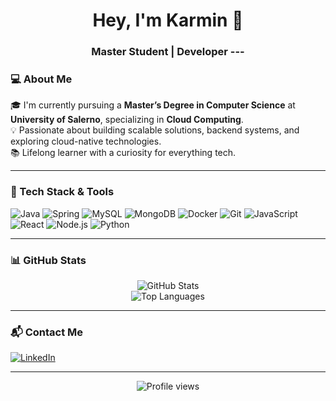 <h1 align="center">Hey, I'm Karmin 👋</h1>
<h3 align="center">Master Student | Developer
---

### 💻 About Me

🎓 I'm currently pursuing a **Master’s Degree in Computer Science** at **University of Salerno**, specializing in **Cloud Computing**.  
💡 Passionate about building scalable solutions, backend systems, and exploring cloud-native technologies.  
📚 Lifelong learner with a curiosity for everything tech.

---

### 🧰 Tech Stack & Tools

![Java](https://img.shields.io/badge/-Java-007396?style=flat-square&logo=java&logoColor=white)
![Spring](https://img.shields.io/badge/-Spring-6DB33F?style=flat-square&logo=spring&logoColor=white)
![MySQL](https://img.shields.io/badge/-MySQL-4479A1?style=flat-square&logo=mysql&logoColor=white)
![MongoDB](https://img.shields.io/badge/-MongoDB-47A248?style=flat-square&logo=mongodb&logoColor=white)
![Docker](https://img.shields.io/badge/-Docker-2496ED?style=flat-square&logo=docker&logoColor=white)
![Git](https://img.shields.io/badge/-Git-F05032?style=flat-square&logo=git&logoColor=white)
![JavaScript](https://img.shields.io/badge/-JavaScript-F7DF1E?style=flat-square&logo=javascript&logoColor=black)
![React](https://img.shields.io/badge/-React-61DAFB?style=flat-square&logo=react&logoColor=black)
![Node.js](https://img.shields.io/badge/-Node.js-339933?style=flat-square&logo=node.js&logoColor=white)
![Python](https://img.shields.io/badge/-Python-3776AB?style=flat-square&logo=python&logoColor=white)

---

### 📊 GitHub Stats

<p align="center">
  <img src="https://github-readme-stats.vercel.app/api?username=karmiin&show_icons=true&theme=tokyonight&hide_border=true" alt="GitHub Stats" />
  <br/>
  <img src="https://github-readme-stats.vercel.app/api/top-langs/?username=karmiin&layout=compact&theme=tokyonight&hide_border=true" alt="Top Languages" />
</p>

---

### 📬 Contact Me

[![LinkedIn](https://img.shields.io/badge/-Carmine%20Tortoriello-blue?style=flat-square&logo=Linkedin&logoColor=white&link=https://www.linkedin.com/in/carmine-tortoriello/)](https://www.linkedin.com/in/carmine-tortoriello/)

---

<p align="center">
  <img src="https://komarev.com/ghpvc/?username=karmiin&style=flat-square&color=lightgrey" alt="Profile views" />
</p>
